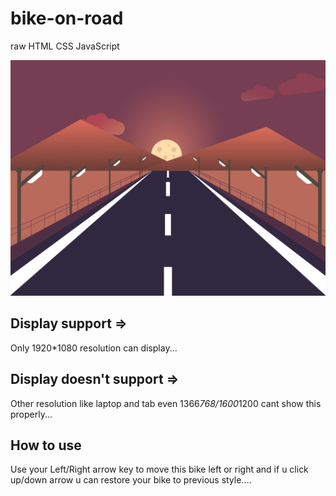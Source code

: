 # bike-on-road
raw HTML CSS JavaScript

<p align="center">
  <img src="assets/main-bg.jpg" title="main-bg">
</p>

## Display support =>
Only 1920*1080 resolution can display...

## Display doesn't support =>
Other resolution like laptop and tab even 1366*768/1600*1200 cant show this properly...

## How to use
Use your Left/Right arrow key to move this bike left or right and if u click up/down arrow u can restore your bike to previous style....
